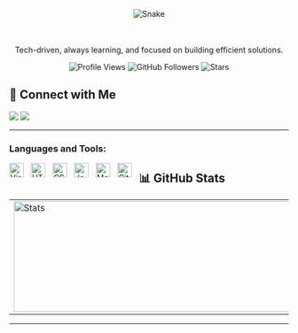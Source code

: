 <div align='center'>

<picture>
  <source srcset="https://raw.githubusercontent.com/alvinwills/alvinwills/output/github-snake-dark.svg" media="(prefers-color-scheme: dark)" />
  <source srcset="https://raw.githubusercontent.com/alvinwills/alvinwills/output/github-snake.svg" media="(prefers-color-scheme: light)" />
  <img src="https://raw.githubusercontent.com/alvinwills/alvinwills/output/github-snake.svg" alt="Snake" />
</picture>
</div>

<br>
<br>

<p align='center'>Tech-driven, always learning, and focused on building efficient solutions.</p>

<div align="center">
  
  ![Profile Views](https://komarev.com/ghpvc/?username=alvinwills&logoColor=red&color=blue)
  ![GitHub Followers](https://img.shields.io/github/followers/alvinwills?label=Followers&style=default)
  ![Stars](https://img.shields.io/github/stars/alvinwills?label=Stars&style=default)
</div>


## 🤝 Connect with Me

<a href="https://www.linkedin.com/in/alvin-abia-williams-a315b8339/" target="_blank"><img src="https://img.shields.io/badge/LinkedIn-%230077B5.svg?style=flat&logo=linkedin&logoColor=white"/></a>
<a href="mailto:abiawilliamsa@gmail.com"><img src="https://img.shields.io/badge/Email-%23D14836.svg?style=flat&logo=gmail&logoColor=white"/></a>

---
### Languages and Tools:

<img align="left" alt="Visual Studio Code" width="26px" src="https://cdn.jsdelivr.net/gh/devicons/devicon/icons/vscode/vscode-original.svg" style="padding-right:10px;" />
<img align="left" alt="HTML5" width="26px" src="https://cdn.jsdelivr.net/gh/devicons/devicon/icons/html5/html5-original.svg" style="padding-right:10px;" />
<img align="left" alt="CSS3" width="26px" src="https://cdn.jsdelivr.net/gh/devicons/devicon/icons/css3/css3-original.svg" style="padding-right:10px;" />
<img align="left" alt="JavaScript" width="26px" src="https://cdn.jsdelivr.net/gh/devicons/devicon/icons/javascript/javascript-original.svg" style="padding-right:10px;" />
<img align="left" alt="MongoDB" width="26px" src="https://cdn.jsdelivr.net/gh/devicons/devicon/icons/mongodb/mongodb-original.svg" style="padding-right:10px;" />
<img align="left" alt="Git" width="26px" src="https://cdn.jsdelivr.net/gh/devicons/devicon/icons/git/git-original.svg" style="padding-right:10px;" />



## 📊 GitHub Stats

|                                                                                                                                          |                                                                                                                                                    |
| ---------------------------------------------------------------------------------------------------------------------------------------- | -------------------------------------------------------------------------------------------------------------------------------------------------- |
| <picture><source srcset="https://github-readme-stats.vercel.app/api?username=alvinwills&show_icons=true&theme=radical" media="(prefers-color-scheme: dark)" /><source srcset="https://github-readme-stats.vercel.app/api?username=alvinwills&show_icons=true&theme=default" media="(prefers-color-scheme: light)" /><img src="https://github-readme-stats.vercel.app/api?username=alvinwills&show_icons=true&theme=default" alt="Stats" width="500" height="200"  /></picture>|  <picture><source srcset="https://github-readme-stats.vercel.app/api/top-langs/?username=alvinwills&layout=compact&theme=radical" media="(prefers-color-scheme: dark)" /><source srcset="https://github-readme-stats.vercel.app/api/top-langs/?username=alvinwills&layout=compact&theme=default" media="(prefers-color-scheme: light)" /><img src="https://github-readme-stats.vercel.app/api/top-langs/?username=alvinwills&layout=compact&theme=default" width="500" height="200" /></picture>|

---




<br />
<br />

